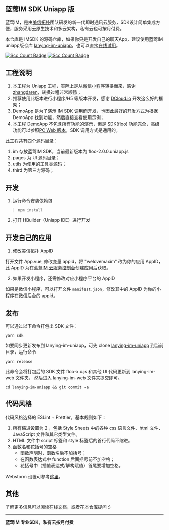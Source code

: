 ## 蓝莺IM SDK Uniapp 版

蓝莺IM，是由[美信拓扑](https://www.maximtop.com/)团队研发的新一代即时通讯云服务，SDK设计简单集成方便，服务采用云原生技术和多云架构，私有云也可按月付费。

本仓库是 IMSDK 的源码仓库，如果你只是开发自己的聊天App，建议使用蓝莺IM uniapp版仓库 [lanying-im-uniapp](https://github.com/maxim-top/lanying-im-uniapp)，也可以直接[在线试用](https://chat-h5.maximtop.com)。

[![Scc Count Badge](https://sloc.xyz/github/maxim-top/floo-uniapp/?category=total&avg-wage=1)](https://github.com/maxim-top/floo-uniapp/) [![Scc Count Badge](https://sloc.xyz/github/maxim-top/floo-uniapp/?category=code&avg-wage=1)](https://github.com/maxim-top/floo-uniapp/)

## 工程说明

1. 本工程为 Uniapp 工程，实际上是从[微信小程序](https://github.com/maxim-top/lanying-im-miniprogram)转换而来，感谢[zhangdaren](https://github.com/zhangdaren/miniprogram-to-uniapp)，转换过程非常顺畅；
2. 推荐使用此版本进行小程序/H5 等版本开发，感谢 [DCloud.io](https://dcloud.io) 开发这么好的框架；
3. DemoApp 是为了演示 IM SDK 调用而开发，也因此最好的开发方式为根据 DemoApp 找到功能，然后直接查看使用示例；
4. 本工程 DemoApp 不包含所有功能的演示，但是 SDK(floo) 功能完全，高级功能可以参照[PC Web 版本](https://github.com/maxim-top/lanying-im-web)，SDK 调用方式是通用的。

此工程共有四个源码目录：

1. im 存放蓝莺IM SDK，当前最新版本为 floo-2.0.0.uniapp.js
2. pages 为 UI 源码目录；
3. utils 为使用的工具类源码；
4. third 为第三方源码；

## 开发

1. 运行命令安装依赖包

> `npm install`

2. 打开 HBuilder（Uniapp IDE）进行开发

## 开发自己的应用

1. 修改美信拓扑 AppID

打开文件 App.vue, 修改变量 appid，将 "welovemaxim" 改为你的应用 AppID，此 AppID 为在[蓝莺IM 云服务控制台](https://console.maximtop.com/)创建应用后获取。

2. 如果开发小程序，还需修改对应小程序平台的 AppID

如果是微信小程序，可以打开文件 `manifest.json`，修改其中的 AppID 为你的小程序在微信后台的 appid。

## 发布

可以通过以下命令打包出 SDK 文件：

```
yarn sdk
```

如要同步更新发布到 lanying-im-uniapp，可先 clone [lanying-im-uniapp](https://github.com/maxim-top/lanying-im-uniapp) 到当前目录，运行命令

```
yarn release
```

此命令会将打包后的 SDK 文件 floo-x.x.js 和其他 UI 代码更新到 lanying-im-web 文件夹，
然后进入 lanying-im-web 文件夹提交即可。

```
cd lanying-im-uniapp && git commit -a
```

## 代码风格

代码风格选择的 ESLint + Prettier，基本规则如下：

1. 所有缩进设置为 2 ，包括 Style Sheets 中的各种 css 语言文件、html 文件、JavaScript 文件和其它类型文件。
2. HTML 文件中 script 标签和 style 标签后的首行代码不缩进。
3. 函数名和花括号的空格
   - 函数声明时，函数名后不加括号；
   - 在函数表达式中 function 后面括号前不加空格；
   - 花括号中（插值表达式/解构赋值）首尾要增加空格。

Webstorm 设置可参考[这里](https://www.wenyuanblog.com/blogs/webstorm-eslint-prettier-reformat-code.html)。

## 其他

了解更多信息可以阅读[在线文档](https://docs.maximtop.com/quick-start/floo-web-quick-start.html)，或者在本仓库提问 :)

-- --
**蓝莺IM 专业SDK，私有云按月付费**
